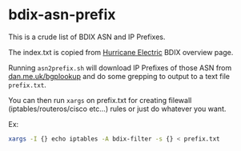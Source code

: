 bdix-asn-prefix
==

This is a crude list of BDIX ASN and IP Prefixes.

The index.txt is copied from [Hurricane Electric](https://bgp.he.net/exchange/BDIX) BDIX overview page.

Running `asn2prefix.sh` will download IP Prefixes of those ASN from [dan.me.uk/bgplookup](https://www.dan.me.uk/bgplookup) and do some grepping to output to a text file `prefix.txt`.

You can then run `xargs` on prefix.txt for creating filewall (iptables/routeros/cisco etc...) rules or just do whatever you want.


Ex:

```sh
xargs -I {} echo iptables -A bdix-filter -s {} < prefix.txt
```